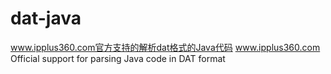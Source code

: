 # dat-java
www.ipplus360.com官方支持的解析dat格式的Java代码  www.ipplus360.com Official support for parsing Java code in DAT format 
